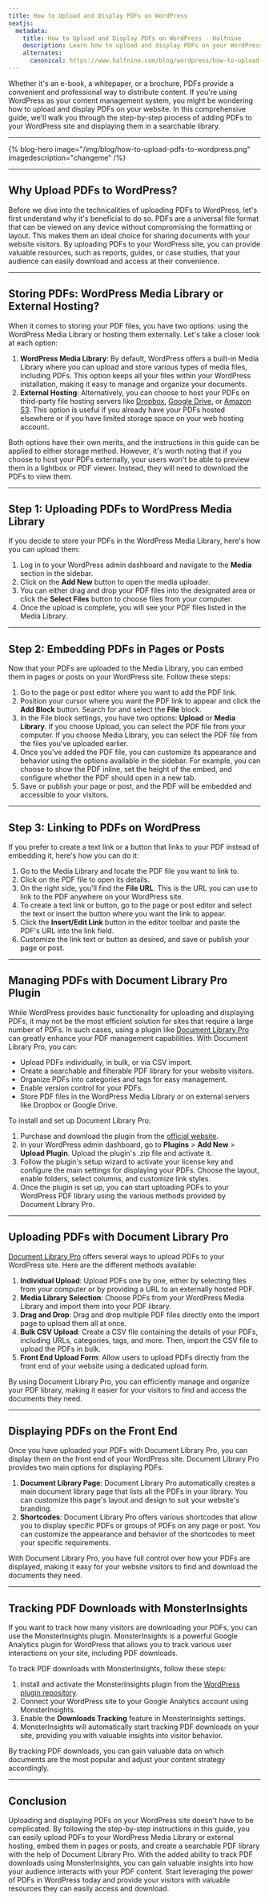 ```yaml
---
title: How to Upload and Display PDFs on WordPress
nextjs:
  metadata:
    title: How to Upload and Display PDFs on WordPress - Halfnine
    description: Learn how to upload and display PDFs on your WordPress website with our step-by-step guide.
    alternates:
      canonical: https://www.halfnine.com/blog/wordpress/how-to-upload-pdfs-to-wordpress
---
```


Whether it's an e-book, a whitepaper, or a brochure, PDFs provide a convenient and professional way to distribute content. If you're using WordPress as your content management system, you might be wondering how to upload and display PDFs on your website. In this comprehensive guide, we'll walk you through the step-by-step process of adding PDFs to your WordPress site and displaying them in a searchable library.

---

{% blog-hero image="/img/blog/how-to-upload-pdfs-to-wordpress.png" imagedescription="changeme" /%}

---

## Why Upload PDFs to WordPress?

Before we dive into the technicalities of uploading PDFs to WordPress, let's first understand why it's beneficial to do so. PDFs are a universal file format that can be viewed on any device without compromising the formatting or layout. This makes them an ideal choice for sharing documents with your website visitors. By uploading PDFs to your WordPress site, you can provide valuable resources, such as reports, guides, or case studies, that your audience can easily download and access at their convenience.

---

## Storing PDFs: WordPress Media Library or External Hosting?

When it comes to storing your PDF files, you have two options: using the WordPress Media Library or hosting them externally. Let's take a closer look at each option:

1. **WordPress Media Library**: By default, WordPress offers a built-in Media Library where you can upload and store various types of media files, including PDFs. This option keeps all your files within your WordPress installation, making it easy to manage and organize your documents.
2. **External Hosting**: Alternatively, you can choose to host your PDFs on third-party file hosting servers like [Dropbox](https://www.dropbox.com/), [Google Drive](https://www.google.com/drive/), or [Amazon S3](https://aws.amazon.com/s3/). This option is useful if you already have your PDFs hosted elsewhere or if you have limited storage space on your web hosting account.

Both options have their own merits, and the instructions in this guide can be applied to either storage method. However, it's worth noting that if you choose to host your PDFs externally, your users won't be able to preview them in a lightbox or PDF viewer. Instead, they will need to download the PDFs to view them.

---

## Step 1: Uploading PDFs to WordPress Media Library

If you decide to store your PDFs in the WordPress Media Library, here's how you can upload them:

1. Log in to your WordPress admin dashboard and navigate to the **Media** section in the sidebar.
2. Click on the **Add New** button to open the media uploader.
3. You can either drag and drop your PDF files into the designated area or click the **Select Files** button to choose files from your computer.
4. Once the upload is complete, you will see your PDF files listed in the Media Library.

---

## Step 2: Embedding PDFs in Pages or Posts

Now that your PDFs are uploaded to the Media Library, you can embed them in pages or posts on your WordPress site. Follow these steps:

1. Go to the page or post editor where you want to add the PDF link.
2. Position your cursor where you want the PDF link to appear and click the **Add Block** button. Search for and select the **File** block.
3. In the File block settings, you have two options: **Upload** or **Media Library**. If you choose Upload, you can select the PDF file from your computer. If you choose Media Library, you can select the PDF file from the files you've uploaded earlier.
4. Once you've added the PDF file, you can customize its appearance and behavior using the options available in the sidebar. For example, you can choose to show the PDF inline, set the height of the embed, and configure whether the PDF should open in a new tab.
5. Save or publish your page or post, and the PDF will be embedded and accessible to your visitors.

---

## Step 3: Linking to PDFs on WordPress

If you prefer to create a text link or a button that links to your PDF instead of embedding it, here's how you can do it:

1. Go to the Media Library and locate the PDF file you want to link to.
2. Click on the PDF file to open its details.
3. On the right side, you'll find the **File URL**. This is the URL you can use to link to the PDF anywhere on your WordPress site.
4. To create a text link or button, go to the page or post editor and select the text or insert the button where you want the link to appear.
5. Click the **Insert/Edit Link** button in the editor toolbar and paste the PDF's URL into the link field.
6. Customize the link text or button as desired, and save or publish your page or post.

---

## Managing PDFs with Document Library Pro Plugin

While WordPress provides basic functionality for uploading and displaying PDFs, it may not be the most efficient solution for sites that require a large number of PDFs. In such cases, using a plugin like [Document Library Pro](https://barn2.com/wordpress-plugins/document-library-pro/) can greatly enhance your PDF management capabilities. With Document Library Pro, you can:

- Upload PDFs individually, in bulk, or via CSV import.
- Create a searchable and filterable PDF library for your website visitors.
- Organize PDFs into categories and tags for easy management.
- Enable version control for your PDFs.
- Store PDF files in the WordPress Media Library or on external servers like Dropbox or Google Drive.

To install and set up Document Library Pro:

1. Purchase and download the plugin from the [official website](https://barn2.com/wordpress-plugins/document-library-pro/).
2. In your WordPress admin dashboard, go to **Plugins** > **Add New** > **Upload Plugin**. Upload the plugin's .zip file and activate it.
3. Follow the plugin's setup wizard to activate your license key and configure the main settings for displaying your PDFs. Choose the layout, enable folders, select columns, and customize link styles.
4. Once the plugin is set up, you can start uploading PDFs to your WordPress PDF library using the various methods provided by Document Library Pro.

---

## Uploading PDFs with Document Library Pro

[Document Library Pro](https://barn2.com/wordpress-plugins/document-library-pro/) offers several ways to upload PDFs to your WordPress site. Here are the different methods available:

1. **Individual Upload**: Upload PDFs one by one, either by selecting files from your computer or by providing a URL to an externally hosted PDF.
2. **Media Library Selection**: Choose PDFs from your WordPress Media Library and import them into your PDF library.
3. **Drag and Drop**: Drag and drop multiple PDF files directly onto the import page to upload them all at once.
4. **Bulk CSV Upload**: Create a CSV file containing the details of your PDFs, including URLs, categories, tags, and more. Then, import the CSV file to upload the PDFs in bulk.
5. **Front End Upload Form**: Allow users to upload PDFs directly from the front end of your website using a dedicated upload form.

By using Document Library Pro, you can efficiently manage and organize your PDF library, making it easier for your visitors to find and access the documents they need.

---

## Displaying PDFs on the Front End

Once you have uploaded your PDFs with Document Library Pro, you can display them on the front end of your WordPress site. Document Library Pro provides two main options for displaying PDFs:

1. **Document Library Page**: Document Library Pro automatically creates a main document library page that lists all the PDFs in your library. You can customize this page's layout and design to suit your website's branding.
2. **Shortcodes**: Document Library Pro offers various shortcodes that allow you to display specific PDFs or groups of PDFs on any page or post. You can customize the appearance and behavior of the shortcodes to meet your specific requirements.

With Document Library Pro, you have full control over how your PDFs are displayed, making it easy for your website visitors to find and download the documents they need.

---

## Tracking PDF Downloads with MonsterInsights

If you want to track how many visitors are downloading your PDFs, you can use the MonsterInsights plugin. MonsterInsights is a powerful Google Analytics plugin for WordPress that allows you to track various user interactions on your site, including PDF downloads.

To track PDF downloads with MonsterInsights, follow these steps:

1. Install and activate the MonsterInsights plugin from the [WordPress plugin repository](https://wordpress.org/plugins/google-analytics-for-wordpress/).
2. Connect your WordPress site to your Google Analytics account using MonsterInsights.
3. Enable the **Downloads Tracking** feature in MonsterInsights settings.
4. MonsterInsights will automatically start tracking PDF downloads on your site, providing you with valuable insights into visitor behavior.

By tracking PDF downloads, you can gain valuable data on which documents are the most popular and adjust your content strategy accordingly.

---

## Conclusion

Uploading and displaying PDFs on your WordPress site doesn't have to be complicated. By following the step-by-step instructions in this guide, you can easily upload PDFs to your WordPress Media Library or external hosting, embed them in pages or posts, and create a searchable PDF library with the help of Document Library Pro. With the added ability to track PDF downloads using MonsterInsights, you can gain valuable insights into how your audience interacts with your PDF content. Start leveraging the power of PDFs in WordPress today and provide your visitors with valuable resources they can easily access and download.